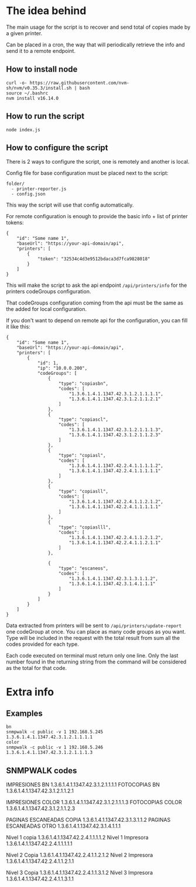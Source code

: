 # The idea behind

The main usage for the script is to recover and send total of copies made
by a given printer. 

Can be placed in a cron, the way that will periodically retrieve the info
and send it to a remote endpoint.

## How to install node

```
curl -o- https://raw.githubusercontent.com/nvm-sh/nvm/v0.35.3/install.sh | bash
source ~/.bashrc
nvm install v16.14.0
```

## How to run the script

```
node index.js
```

## How to configure the script

There is 2 ways to configure the script, one is remotely and another is local.

Config file for base configuration must be placed next to the script:
```
folder/
  - printer-reporter.js
  - config.json
```
This way the script will use that config automatically.


For remote configuration is enough to provide the basic info + list of printer tokens:
```
{
    "id": "Some name 1",
    "baseUrl": "https://your-api-domain/api",
    "printers": [
        {
            "token": "32534c4d3e9512bdaca3d7fca9828018"
        }
    ]
}
```

This will make the script to ask the api endpoint `/api/printers/info` for the printers codeGroups configuration.

That codeGroups configuration coming from the api must be the same as the added for local configuration.

If you don't want to depend on remote api for the configuration, you can fill it like this:

```
{
    "id": "Some name 1",
    "baseUrl": "https://your-api-domain/api",
    "printers": [
        {
            "id": 1,
            "ip": "10.0.0.200",
            "codeGroups": [
                {
                    "type": "copiasbn",
                    "codes": [
                        "1.3.6.1.4.1.1347.42.3.1.2.1.1.1.1",
                        "1.3.6.1.4.1.1347.42.3.1.2.1.1.2.1"
                    ]
                },
                {
                    "type": "copiascl",
                    "codes": [
                        "1.3.6.1.4.1.1347.42.3.1.2.1.1.1.3",
                        "1.3.6.1.4.1.1347.42.3.1.2.1.1.2.3"
                    ]
                },
                {
                    "type": "copiasl",
                    "codes": [
                        "1.3.6.1.4.1.1347.42.2.4.1.1.1.1.2",
                        "1.3.6.1.4.1.1347.42.2.4.1.1.1.1.1"
                    ]
                },
                {
                    "type": "copiasll",
                    "codes": [
                        "1.3.6.1.4.1.1347.42.2.4.1.1.2.1.2",
                        "1.3.6.1.4.1.1347.42.2.4.1.1.1.1.1"
                    ]
                },
                {
                    "type": "copiaslll",
                    "codes": [
                        "1.3.6.1.4.1.1347.42.2.4.1.1.2.1.2",
                        "1.3.6.1.4.1.1347.42.2.4.1.1.2.1.1"
                    ]
                },
                
                {
                    "type": "escaneos",
                    "codes": [
                        "1.3.6.1.4.1.1347.42.3.1.3.1.1.2",
                        "1.3.6.1.4.1.1347.42.3.1.4.1.1.1"
                    ]
                }				
            ]
        }
    ]
}
```

Data extracted from printers will be sent to `/api/printers/update-report` one codeGroup at
once. You can place as many code groups as you want. Type will be included in the request
with the total result from sum all the codes provided for each type.

Each code executed on terminal must return only one line. Only the last number found in the
returning string from the command will be considered as the total for that code.

# Extra info

## Examples
```
bn
snmpwalk -c public -v 1 192.168.5.245 1.3.6.1.4.1.1347.42.3.1.2.1.1.1.1
color
snmpwalk -c public -v 1 192.168.5.246 1.3.6.1.4.1.1347.42.3.1.2.1.1.1.3
```

## SNMPWALK codes

IMPRESIONES BN
1.3.6.1.4.1.1347.42.3.1.2.1.1.1.1
FOTOCOPIAS BN
1.3.6.1.4.1.1347.42.3.1.2.1.1.2.1


IMPRESIONES COLOR
1.3.6.1.4.1.1347.42.3.1.2.1.1.1.3
FOTOCOPIAS COLOR
1.3.6.1.4.1.1347.42.3.1.2.1.1.2.3


PAGINAS ESCANEADAS COPIA
1.3.6.1.4.1.1347.42.3.1.3.1.1.2
PAGINAS ESCANEADAS OTRO
1.3.6.1.4.1.1347.42.3.1.4.1.1.1


Nivel 1 copia
1.3.6.1.4.1.1347.42.2.4.1.1.1.1.2
Nivel 1 Impresora
1.3.6.1.4.1.1347.42.2.4.1.1.1.1.1


Nivel 2 Copia
1.3.6.1.4.1.1347.42.2.4.1.1.2.1.2
Nivel 2 Impresora
1.3.6.1.4.1.1347.42.2.4.1.1.2.1.1


Nivel 3 Copia
1.3.6.1.4.1.1347.42.2.4.1.1.3.1.2
Nivel 3 Impresora
1.3.6.1.4.1.1347.42.2.4.1.1.3.1.1